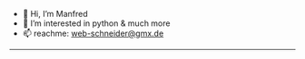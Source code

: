 - 👋 Hi, I’m Manfred
- 👀 I’m interested in python & much more
- 📫 reachme: web-schneider@gmx.de

---
